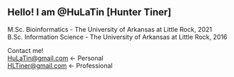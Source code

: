 ## Hello! I am @HuLaTin [Hunter Tiner]
M.Sc. Bioinformatics - The University of Arkansas at Little Rock, 2021 <br />
B.Sc. Information Science - The University of Arkansas at Little Rock, 2016 <br />

Contact me! <br />
HuLaTin@gmail.com <- Personal <br />
HLTiner@gmail.com <- Professional
